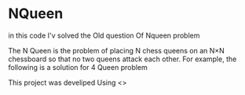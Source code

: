 # NQueen
in this code I'v solved the Old question Of Nqueen problem 

The N Queen is the problem of placing N chess queens on an N×N chessboard so that no two queens attack each other. For example, the following is a solution for 4 Queen problem

This project was develiped Using <<BackTracking>>
